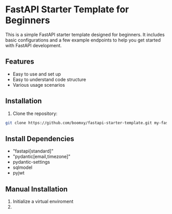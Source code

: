 # FastAPI Starter Template for Beginners

This is a simple FastAPI starter template designed for beginners. 
It includes basic configurations and a few example endpoints to help you get started with FastAPI development.

## Features

+ Easy to use and set up
+ Easy to understand code structure
+ Various usage scenarios 



## Installation

1. Clone the repository:

```bash
git clone https://github.com/boomxy/fastapi-starter-template.git my-fastapi-project
```


## Install Dependencies

+ "fastapi[standard]"
+ "pydantic[email,timezone]"
+ pydantic-settings
+ sqlmodel
+ pyjwt


## Manual Installation

1. Initialize a virtual enviroment
2. 